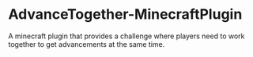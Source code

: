 # AdvanceTogether-MinecraftPlugin
A minecraft plugin that provides a challenge where players need to work together to get advancements at the same time.
